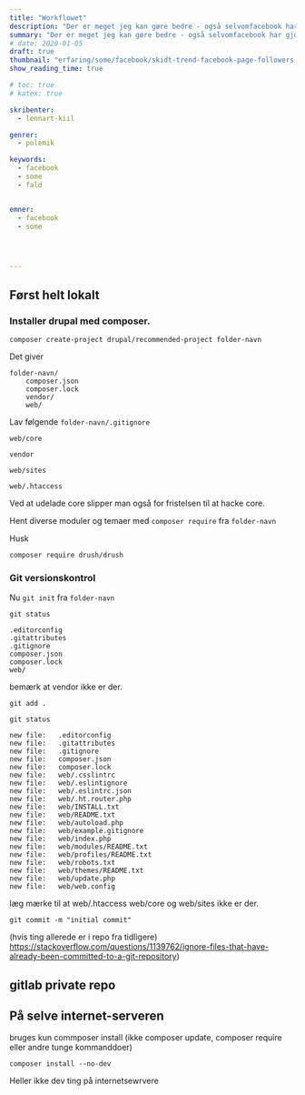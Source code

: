 ```yaml
---
title: "Workflowet"
description: "Der er meget jeg kan gøre bedre - også selvomfacebook har gjort det sværere"
summary: "Der er meget jeg kan gøre bedre - også selvomfacebook har gjort det sværere"
# date: 2020-01-05
draft: true
thumbnail: "erfaring/some/facebook/skidt-trend-facebook-page-followers.png"
show_reading_time: true

# toc: true
# katex: true

skribenter:
  - lennart-kiil

genrer:
  - polemik

keywords:
  - facebook
  - some
  - fald


emner:
  - facebook
  - some




---
```


## Først helt lokalt

### Installer drupal med composer.

```
composer create-project drupal/recommended-project folder-navn

```
Det giver
```
folder-navn/
    composer.json
    composer.lock
    vendor/
    web/
```

Lav følgende `folder-navn/.gitignore`

```
web/core

vendor

web/sites

web/.htaccess
```

Ved at udelade core slipper man også for fristelsen til at hacke core.

Hent diverse moduler og temaer med `composer require` fra `folder-navn`

Husk

```
composer require drush/drush
```


### Git versionskontrol

Nu `git init` fra `folder-navn`



`git status`

```
.editorconfig
.gitattributes
.gitignore
composer.json
composer.lock
web/
```
bemærk at vendor ikke er der.

`git add .`

`git status`

```
new file:   .editorconfig
new file:   .gitattributes
new file:   .gitignore
new file:   composer.json
new file:   composer.lock
new file:   web/.csslintrc
new file:   web/.eslintignore
new file:   web/.eslintrc.json
new file:   web/.ht.router.php
new file:   web/INSTALL.txt
new file:   web/README.txt
new file:   web/autoload.php
new file:   web/example.gitignore
new file:   web/index.php
new file:   web/modules/README.txt
new file:   web/profiles/README.txt
new file:   web/robots.txt
new file:   web/themes/README.txt
new file:   web/update.php
new file:   web/web.config
```
læg mærke til at web/.htaccess  web/core og web/sites  ikke er der.

`git commit -m "initial commit"`


(hvis ting allerede er i repo fra tidligere) https://stackoverflow.com/questions/1139762/ignore-files-that-have-already-been-committed-to-a-git-repository)

## gitlab private repo


## På selve internet-serveren

 bruges kun commposer install (ikke composer update, composer require eller andre tunge kommanddoer)

 ```
 composer install --no-dev
 ```



 Heller ikke dev ting på internetsewrvere
